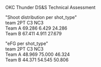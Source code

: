 OKC Thunder DS&S Technical Assessment


"Shoot distribution per shot_type"     
team      2PT       C3      NC3     
Team A 69.286 6.429 24.286      
Team B 67.411 4.911 27.679        


"eFG per shot_type"    
    team    2PT     C3    NC3     
Team A 48.969 75.000 46.324    
Team B 44.371 54.545 50.806    
